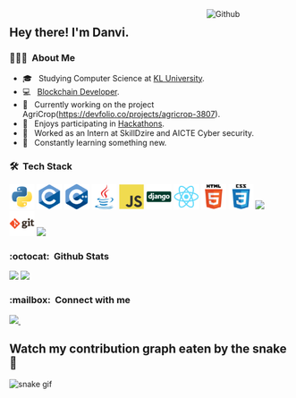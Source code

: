 <img width="30%" align="right" alt="Github" src="https://user-images.githubusercontent.com/48678280/88862734-4903af80-d201-11ea-968b-9c939d88a37c.gif" />

<h2> Hey there! I'm Danvi.</h2>

<h3> 👨🏻‍💻 &nbsp;About Me </h3> 

- 🎓 &nbsp; Studying Computer Science at [KL University](https://www.kluniversity.in/).
- 💻 &nbsp; [Blockchain Developer](https://devfolio.co/@danvisai).
- 🚖 &nbsp; Currently working on the project AgriCrop(https://devfolio.co/projects/agricrop-3807).
- 🚩 &nbsp; Enjoys participating in [Hackathons](https://devfolio.co/ethernals/dashboard).
- 💼 &nbsp; Worked as an Intern at SkillDzire and AICTE Cyber security.
- 🌱 &nbsp; Constantly learning something new.

<h3> 🛠 &nbsp;Tech Stack</h3>
<p align= "left">

<!-- Python -->
<img width="45" src="https://raw.githubusercontent.com/devicons/devicon/master/icons/python/python-original.svg">
<!-- C -->
<img width="45" src="https://raw.githubusercontent.com/devicons/devicon/master/icons/c/c-original.svg">
<!-- C++ -->
<img width="45" src="https://raw.githubusercontent.com/devicons/devicon/master/icons/cplusplus/cplusplus-original.svg">
<!-- Java -->
<img width="45" src="https://raw.githubusercontent.com/devicons/devicon/master/icons/java/java-original.svg">
<!-- Javascript -->
<img width="45" src="https://raw.githubusercontent.com/devicons/devicon/master/icons/javascript/javascript-original.svg">
<!-- Django -->
<img width="45" src="https://raw.githubusercontent.com/devicons/devicon/master/icons/django/django-original.svg">
<!-- React -->
<img width="45" src="https://raw.githubusercontent.com/devicons/devicon/master/icons/react/react-original.svg">
<!-- HTML5 -->
<img width="45" src="https://raw.githubusercontent.com/devicons/devicon/master/icons/html5/html5-original-wordmark.svg">
<!-- CSS3 -->
<img width="45" src="https://raw.githubusercontent.com/devicons/devicon/master/icons/css3/css3-original-wordmark.svg">
<!-- Solidity -->
<img width="45" src="https://cdn.jsdelivr.net/gh/devicons/devicon/icons/solidity/solidity-original.svg" />          
<!-- Git -->
<img width="45" src="https://raw.githubusercontent.com/devicons/devicon/master/icons/git/git-original-wordmark.svg">
<!-- VSCode -->
<img width="45" src="https://www.vectorlogo.zone/logos/visualstudio_code/visualstudio_code-icon.svg">

<h3>:octocat: &nbsp;Github Stats</h3>
<img height="180em" src="https://github-readme-stats.vercel.app/api?username=danvisai&include_all_commits=true&show_icons=true&bg_color=70,36D1DC,5B86E5&title_color=fff&text_color=fff&icon_color=fff"/>

<img height="180em" src="https://github-readme-stats.vercel.app/api/top-langs/?username=danvisai&layout=compact&bg_color=30,36D1DC,5B86E5&title_color=fff&text_color=fff" />

<h3>:mailbox: &nbsp;Connect with me</h3>

<a href="(https://www.linkedin.com/in/s-danvi-sai-sapthasw-reddy-4856b8208/)" > <img width= "45" src="https://www.vectorlogo.zone/logos/linkedin/linkedin-tile.svg"> </a> &nbsp;

## Watch my contribution graph eaten by the snake🐍
![snake gif](https://github.com/narayanbavisetti/narayanbavisetti/blob/output/github-contribution-grid-snake.gif)
